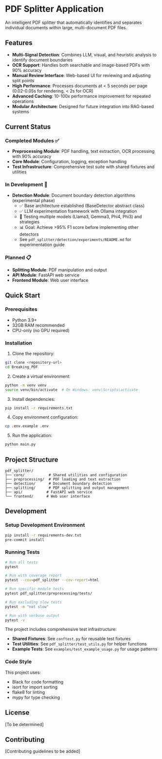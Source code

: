 # PDF Splitter Application

An intelligent PDF splitter that automatically identifies and separates individual documents within large, multi-document PDF files.

## Features

- **Multi-Signal Detection**: Combines LLM, visual, and heuristic analysis to identify document boundaries
- **OCR Support**: Handles both searchable and image-based PDFs with 90% accuracy
- **Manual Review Interface**: Web-based UI for reviewing and adjusting split points
- **High Performance**: Processes documents at < 5 seconds per page (0.02-0.05s for rendering, < 2s for OCR)
- **Advanced Caching**: 10-100x performance improvement for repeated operations
- **Modular Architecture**: Designed for future integration into RAG-based systems

## Current Status

### Completed Modules ✅
- **Preprocessing Module**: PDF handling, text extraction, OCR processing with 90% accuracy
- **Core Module**: Configuration, logging, exception handling
- **Test Infrastructure**: Comprehensive test suite with shared fixtures and utilities

### In Development 🚧
- **Detection Module**: Document boundary detection algorithms (experimental phase)
  - ✅ Base architecture established (BaseDetector abstract class)
  - ✅ LLM experimentation framework with Ollama integration
  - 🔬 Testing multiple models (Llama3, Gemma3, Phi4, Phi3) and strategies
  - 📊 Goal: Achieve >95% F1 score before implementing other detectors
  - See `pdf_splitter/detection/experiments/README.md` for experimentation guide

### Planned 📋
- **Splitting Module**: PDF manipulation and output
- **API Module**: FastAPI web service
- **Frontend Module**: Web user interface

## Quick Start

### Prerequisites

- Python 3.9+
- 32GB RAM recommended
- CPU-only (no GPU required)

### Installation

1. Clone the repository:
```bash
git clone <repository-url>
cd Breaking_PDF
```

2. Create a virtual environment:
```bash
python -m venv venv
source venv/bin/activate  # On Windows: venv\Scripts\activate
```

3. Install dependencies:
```bash
pip install -r requirements.txt
```

4. Copy environment configuration:
```bash
cp .env.example .env
```

5. Run the application:
```bash
python main.py
```

## Project Structure

```
pdf_splitter/
├── core/           # Shared utilities and configuration
├── preprocessing/  # PDF loading and text extraction
├── detection/      # Document boundary detection
├── splitting/      # PDF splitting and output management
├── api/           # FastAPI web service
└── frontend/      # Web user interface
```

## Development

### Setup Development Environment

```bash
pip install -r requirements-dev.txt
pre-commit install
```

### Running Tests

```bash
# Run all tests
pytest

# Run with coverage report
pytest --cov=pdf_splitter --cov-report=html

# Run specific module tests
pytest pdf_splitter/preprocessing/tests/

# Run excluding slow tests
pytest -m "not slow"

# Run with verbose output
pytest -v
```

The project includes comprehensive test infrastructure:
- **Shared Fixtures**: See `conftest.py` for reusable test fixtures
- **Test Utilities**: See `pdf_splitter/test_utils.py` for helper functions
- **Example Tests**: See `examples/test_example_usage.py` for usage patterns

### Code Style

This project uses:
- Black for code formatting
- isort for import sorting
- flake8 for linting
- mypy for type checking

## License

[To be determined]

## Contributing

[Contributing guidelines to be added]
